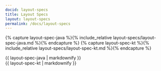 ```yaml
---
docid: layout-specs
title: Layout Specs
layout: layout-specs
permalink: /docs/layout-specs
---
```


{% capture layout-spec-java %}{% include_relative layout-specs/layout-spec-java.md %}{% endcapture %}
{% capture layout-spec-kt %}{% include_relative layout-specs/layout-spec-kt.md %}{% endcapture %}

<article class="code-block active" id="doc-layout-spec-java">
    {{ layout-spec-java | markdownify }}
</article>
<article class="code-block" id="doc-layout-spec-kt">
    {{ layout-spec-kt | markdownify }}
</article>